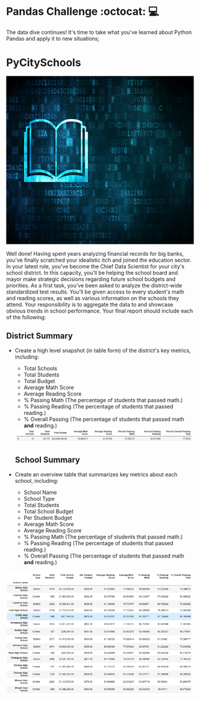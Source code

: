 # Pandas Challenge :octocat: :computer:
The data dive continues! It's time to take what you've learned about Python Pandas and apply it to new situations; 

# PyCitySchools

<p align="justify">

<img height="450" src="https://github.com/JavierSada/pandas-challenge/blob/main/PyCitySchools/Resources/education.png">

Well done! Having spent years analyzing financial records for big banks, you've finally scratched your idealistic itch and joined the education sector. In your latest role, you've become the Chief Data Scientist for your city's school district. In this capacity, you'll be helping the  school board and mayor make strategic decisions regarding future school budgets and priorities.
As a first task, you've been asked to analyze the district-wide standardized test results. You'll be given access to every student's math and reading scores, as well as various information on the schools they attend. Your responsibility is to aggregate the data to and showcase obvious trends in school performance.
Your final report should include each of the following:
</p>

## District Summary

* Create a high level snapshot (in table form) of the district's key metrics, including:
  * Total Schools
  * Total Students
  * Total Budget
  * Average Math Score
  * Average Reading Score
  * % Passing Math (The percentage of students that passed math.)
  * % Passing Reading (The percentage of students that passed reading.)
  * % Overall Passing (The percentage of students that passed math **and** reading.)
  
  <img src="https://github.com/JavierSada/pandas-challenge/blob/main/PyCitySchools/Resources/High%20Level%20%20snapshot.PNG">
  
  ## School Summary

* Create an overview table that summarizes key metrics about each school, including:
  * School Name
  * School Type
  * Total Students
  * Total School Budget
  * Per Student Budget
  * Average Math Score
  * Average Reading Score
  * % Passing Math (The percentage of students that passed math.)
  * % Passing Reading (The percentage of students that passed reading.)
  * % Overall Passing (The percentage of students that passed math **and** reading.)

 <img src="https://github.com/JavierSada/pandas-challenge/blob/main/PyCitySchools/Resources/School%20Summary.PNG">

